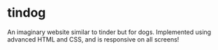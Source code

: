 # tindog
An imaginary website similar to tinder but for dogs. Implemented using advanced HTML and CSS, and is responsive on all screens!

